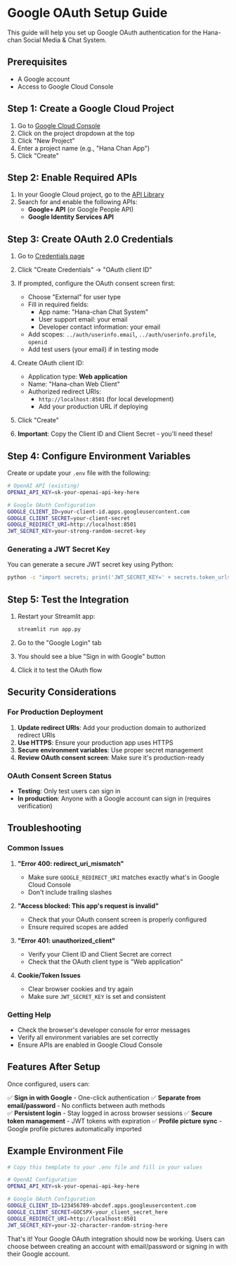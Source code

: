 # Google OAuth Setup Guide

This guide will help you set up Google OAuth authentication for the Hana-chan Social Media & Chat System.

## Prerequisites

- A Google account
- Access to Google Cloud Console

## Step 1: Create a Google Cloud Project

1. Go to [Google Cloud Console](https://console.cloud.google.com/)
2. Click on the project dropdown at the top
3. Click "New Project"
4. Enter a project name (e.g., "Hana Chan App")
5. Click "Create"

## Step 2: Enable Required APIs

1. In your Google Cloud project, go to the [API Library](https://console.cloud.google.com/apis/library)
2. Search for and enable the following APIs:
   - **Google+ API** (or Google People API)
   - **Google Identity Services API**

## Step 3: Create OAuth 2.0 Credentials

1. Go to [Credentials page](https://console.cloud.google.com/apis/credentials)
2. Click "Create Credentials" → "OAuth client ID"
3. If prompted, configure the OAuth consent screen first:
   - Choose "External" for user type
   - Fill in required fields:
     - App name: "Hana-chan Chat System"
     - User support email: your email
     - Developer contact information: your email
   - Add scopes: `../auth/userinfo.email`, `../auth/userinfo.profile`, `openid`
   - Add test users (your email) if in testing mode

4. Create OAuth client ID:
   - Application type: **Web application**
   - Name: "Hana-chan Web Client"
   - Authorized redirect URIs: 
     - `http://localhost:8501` (for local development)
     - Add your production URL if deploying

5. Click "Create"
6. **Important**: Copy the Client ID and Client Secret - you'll need these!

## Step 4: Configure Environment Variables

Create or update your `.env` file with the following:

```bash
# OpenAI API (existing)
OPENAI_API_KEY=sk-your-openai-api-key-here

# Google OAuth Configuration
GOOGLE_CLIENT_ID=your-client-id.apps.googleusercontent.com
GOOGLE_CLIENT_SECRET=your-client-secret
GOOGLE_REDIRECT_URI=http://localhost:8501
JWT_SECRET_KEY=your-strong-random-secret-key
```

### Generating a JWT Secret Key

You can generate a secure JWT secret key using Python:

```bash
python -c "import secrets; print('JWT_SECRET_KEY=' + secrets.token_urlsafe(32))"
```

## Step 5: Test the Integration

1. Restart your Streamlit app:
   ```bash
   streamlit run app.py
   ```

2. Go to the "Google Login" tab
3. You should see a blue "Sign in with Google" button
4. Click it to test the OAuth flow

## Security Considerations

### For Production Deployment

1. **Update redirect URIs**: Add your production domain to authorized redirect URIs
2. **Use HTTPS**: Ensure your production app uses HTTPS
3. **Secure environment variables**: Use proper secret management
4. **Review OAuth consent screen**: Make sure it's production-ready

### OAuth Consent Screen Status

- **Testing**: Only test users can sign in
- **In production**: Anyone with a Google account can sign in (requires verification)

## Troubleshooting

### Common Issues

1. **"Error 400: redirect_uri_mismatch"**
   - Make sure `GOOGLE_REDIRECT_URI` matches exactly what's in Google Cloud Console
   - Don't include trailing slashes

2. **"Access blocked: This app's request is invalid"**
   - Check that your OAuth consent screen is properly configured
   - Ensure required scopes are added

3. **"Error 401: unauthorized_client"**
   - Verify your Client ID and Client Secret are correct
   - Check that the OAuth client type is "Web application"

4. **Cookie/Token Issues**
   - Clear browser cookies and try again
   - Make sure `JWT_SECRET_KEY` is set and consistent

### Getting Help

- Check the browser's developer console for error messages
- Verify all environment variables are set correctly
- Ensure APIs are enabled in Google Cloud Console

## Features After Setup

Once configured, users can:

✅ **Sign in with Google** - One-click authentication
✅ **Separate from email/password** - No conflicts between auth methods  
✅ **Persistent login** - Stay logged in across browser sessions
✅ **Secure token management** - JWT tokens with expiration
✅ **Profile picture sync** - Google profile pictures automatically imported

## Example Environment File

```bash
# Copy this template to your .env file and fill in your values

# OpenAI Configuration
OPENAI_API_KEY=sk-your-openai-api-key-here

# Google OAuth Configuration  
GOOGLE_CLIENT_ID=123456789-abcdef.apps.googleusercontent.com
GOOGLE_CLIENT_SECRET=GOCSPX-your_client_secret_here
GOOGLE_REDIRECT_URI=http://localhost:8501
JWT_SECRET_KEY=your-32-character-random-string-here
```

That's it! Your Google OAuth integration should now be working. Users can choose between creating an account with email/password or signing in with their Google account. 